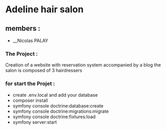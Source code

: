 # Adeline hair salon
## members :
- __Nicolas PALAY
### The Project :
Creation of a website with reservation system accompanied by a blog
the salon is composed of 3 hairdressers

### for start the Projet :
- create .env.local and add your database
- composer install
- symfony console doctrine:database:create
- symfony console doctrine:migrations:migrate
- symfony console doctrine:fixtures:load
- symfony server:start
